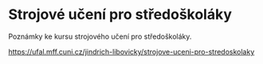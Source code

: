 # Strojové učení pro středoškoláky

Poznámky ke kursu strojového učení pro středoškoláky.

https://ufal.mff.cuni.cz/jindrich-libovicky/strojove-uceni-pro-stredoskolaky

